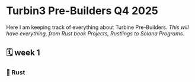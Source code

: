 # Turbin3 Pre-Builders Q4 2025

Here I am keeping track of everything about Turbine Pre-Builders. 
*This will have everything, from Rust book Projects, Rustlings to Solana Programs.*

## 🗓️ week 1

### 🦀 Rust
